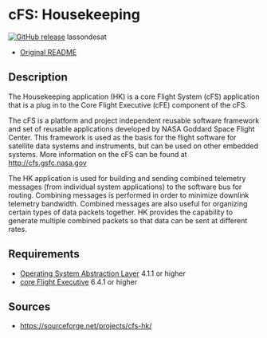 # cFS: Housekeeping

[![GitHub release](https://img.shields.io/github/release/lassondesat/cfs-hk.svg)](https://github.com/lassondesat/cfs-hk/releases)
lassondesat
* [Original README](cfs-hk-app-OSS-readme.txt)

## Description

The Housekeeping application (HK) is a core Flight System (cFS) application that
is a plug in to the Core Flight Executive (cFE) component of the cFS.

The cFS is a platform and project independent reusable software framework and
set of reusable applications developed by NASA Goddard Space Flight Center. This
framework is used as the basis for the flight software for satellite data
systems and instruments, but can be used on other embedded systems. More
information on the cFS can be found at http://cfs.gsfc.nasa.gov

The HK application is used for building and sending combined telemetry messages
(from individual system applications) to the software bus for routing. Combining
messages is performed in order to minimize downlink telemetry bandwidth.
Combined messages are also useful for organizing certain types of data packets
together. HK provides the capability to generate multiple combined packets so
that data can be sent at different rates.

## Requirements

* [Operating System Abstraction Layer][osal] 4.1.1 or higher
* [core Flight Executive][cfe] 6.4.1 or higher

## Sources

* https://sourceforge.net/projects/cfs-hk/

[osal]: https://github.com/lassondesat/osal
[cfe]: https://github.com/lassondesat/coreflightexec
